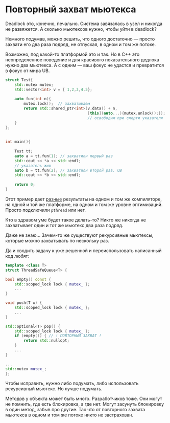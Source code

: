 # Повторный захват мьютекса

Deadlock это, конечно, печально. Система завязалась в узел и никогда не развяжется.
А сколько мьютексов нужно, чтобы уйти в deadlock?

Немного подумав, можно решить, что одного достаточно — просто захвати его два раза подряд, не отпуская, в одном и том же потоке.

Возможно, под какой-то платформой это и так. Но в C++ это неопределенное поведение и 
для красивого показательного дедлока нужно два мьютекса. А с одним — ваш фокус не удастся и превратится в фокус от мира UB.

```C++
struct Test{
    std::mutex mutex;
    std::vector<int> v = { 1,2,3,4,5};
    
    auto fun(int n){
        mutex.lock();  // захватываем
        return std::shared_ptr<int>(v.data() + n, 
                                    [this](auto...){mutex.unlock();});
                                    // освободим при смерти указателя
    }
};
    
    
int main(){
    
    Test tt;
    auto a = tt.fun(1); // захватили первый раз
    std::cout << *a << std::endl;
    // указатель жив
    auto b = tt.fun(2); // захватили второй раз. UB
    std::cout << *b << std::endl;
    
    return 0;
}
```

Этот пример дает [разные](https://godbolt.org/z/aoren4) результаты на одном и том же компиляторе, на одной и той же платформе, на одном и том же уровне оптимизаций. Просто подключили `pthread` или нет.

Кто в здравом уме будет такое делать-то? Никто же никогда не захватывает один и тот же мьютекс два раза подряд.

Даже не знаю... Зачем-то же существуют рекурсивные мьютексы, которые можно захватывать по нескольку раз.

Да и сводить задачу к уже решенной и переиспользовать написанный код любят:

```C++
template <class T>
struct ThreadSafeQueue<T> {

bool empty() const {
    std::scoped_lock lock { mutex_ };
    ...
}

void push(T x) {
    std::scoped_lock lock { mutex_ };
    ...
}

std::optional<T> pop() {
    std::scoped_lock lock { mutex_ };
    if (empty()) { // ! ПОВТОРНЫЙ ЗАХВАТ !
        return std::nullopt;
    }
    ...
}

...
std::mutex mutex_;
};
```

Чтобы исправить, нужно либо подумать, либо использовать рекурсивный мьютекс.
Но лучше подумать.

Методов у объекта может быть много. Разработчиков тоже. Они могут не помнить, где есть блокировка, а где нет. Могут засунуть блокировку в один метод, забыв про другие. Так что от повторного захвата мьютекса в одном и том же потоке никто не застрахован.
